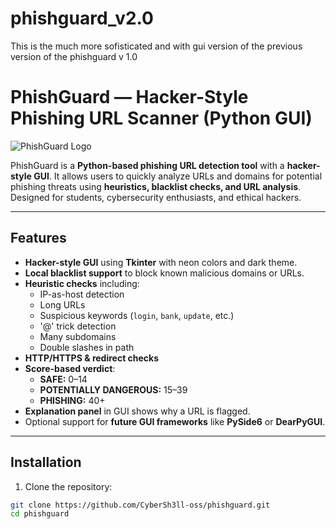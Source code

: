 # phishguard_v2.0
This is the much more sofisticated and with gui version of the previous version of the phishguard v 1.0
# PhishGuard — Hacker-Style Phishing URL Scanner (Python GUI)

![PhishGuard Logo](gov_logo.png)  <!-- Optional: include if you have a logo -->

PhishGuard is a **Python-based phishing URL detection tool** with a **hacker-style GUI**. It allows users to quickly analyze URLs and domains for potential phishing threats using **heuristics, blacklist checks, and URL analysis**. Designed for students, cybersecurity enthusiasts, and ethical hackers.  

---

## Features

- **Hacker-style GUI** using **Tkinter** with neon colors and dark theme.  
- **Local blacklist support** to block known malicious domains or URLs.  
- **Heuristic checks** including:  
  - IP-as-host detection  
  - Long URLs  
  - Suspicious keywords (`login`, `bank`, `update`, etc.)  
  - '@' trick detection  
  - Many subdomains  
  - Double slashes in path  
- **HTTP/HTTPS & redirect checks**  
- **Score-based verdict**:  
  - **SAFE:** 0–14  
  - **POTENTIALLY DANGEROUS:** 15–39  
  - **PHISHING:** 40+  
- **Explanation panel** in GUI shows why a URL is flagged.  
- Optional support for **future GUI frameworks** like **PySide6** or **DearPyGUI**.

---

## Installation

1. Clone the repository:

```bash
git clone https://github.com/CyberSh3ll-oss/phishguard.git
cd phishguard
